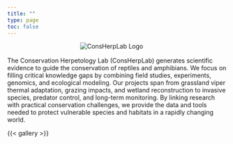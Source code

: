 ```yaml
---
title: ""
type: page
toc: false
---
```


<img src="/images/consherplab_logo-01.jpg"
     alt="ConsHerpLab Logo"
     style="display:block;margin:0 auto 16px auto;max-width:170px;height:auto;">

<p>
The Conservation Herpetology Lab (ConsHerpLab) generates scientific evidence to guide the conservation of reptiles and amphibians. We focus on filling critical knowledge gaps by combining field studies, experiments, genomics, and ecological modeling. Our projects span from grassland viper thermal adaptation, grazing impacts, and wetland reconstruction to invasive species, predator control, and long-term monitoring. By linking research with practical conservation challenges, we provide the data and tools needed to protect vulnerable species and habitats in a rapidly changing world.
</p>

{{< gallery >}}

